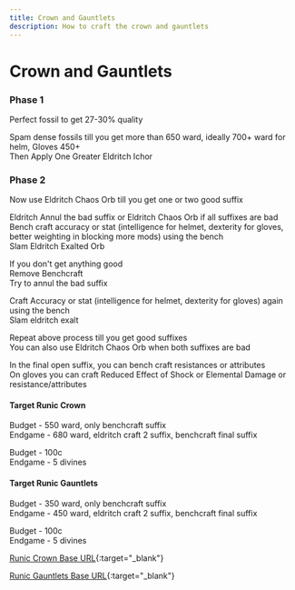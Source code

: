 ```yaml
---
title: Crown and Gauntlets
description: How to craft the crown and gauntlets
---
```


# Crown and Gauntlets

### Phase 1

Perfect fossil to get 27-30% quality

Spam dense fossils till you get more than 650 ward, ideally 700+ ward for helm, Gloves 450+\
Then Apply One Greater Eldritch Ichor

### Phase 2

Now use Eldritch Chaos Orb till you get one or two good suffix

Eldritch Annul the bad suffix or Eldritch Chaos Orb if all suffixes are bad\
Bench craft accuracy or stat (intelligence for helmet, dexterity for gloves, better weighting in blocking more mods) using the bench\
Slam Eldritch Exalted Orb

If you don't get anything good\
Remove Benchcraft\
Try to annul the bad suffix

Craft Accuracy or stat (intelligence for helmet, dexterity for gloves) again using the bench\
Slam eldritch exalt

Repeat above process till you get good suffixes\
You can also use Eldritch Chaos Orb when both suffixes are bad

In the final open suffix, you can bench craft resistances or attributes\
On gloves you can craft Reduced Effect of Shock or Elemental Damage or resistance/attributes

#### Target Runic Crown

Budget - 550 ward, only benchcraft suffix\
Endgame - 680 ward, eldritch craft 2 suffix, benchcraft final suffix

Budget - 100c\
Endgame - 5 divines

#### Target Runic Gauntlets

Budget - 350 ward, only benchcraft suffix\
Endgame - 450 ward, eldritch craft 2 suffix, benchcraft final suffix

Budget - 100c\
Endgame - 5 divines

[Runic Crown Base URL](https://www.pathofexile.com/trade/search/Kalandra/L238MOGSn){:target="\_blank"}

[Runic Gauntlets Base URL](https://www.pathofexile.com/trade/search/Kalandra/2rQe0ypck){:target="\_blank"}

